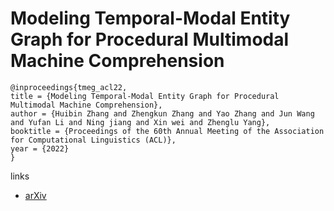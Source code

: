 # Modeling Temporal-Modal Entity Graph for Procedural Multimodal Machine Comprehension

```
@inproceedings{tmeg_acl22,
title = {Modeling Temporal-Modal Entity Graph for Procedural Multimodal Machine Comprehension},
author = {Huibin Zhang and Zhengkun Zhang and Yao Zhang and Jun Wang and Yufan Li and Ning jiang and Xin wei and Zhenglu Yang},
booktitle = {Proceedings of the 60th Annual Meeting of the Association for Computational Linguistics (ACL)},
year = {2022}
}
```

links
- [arXiv](https://arxiv.org/abs/2204.02566)
